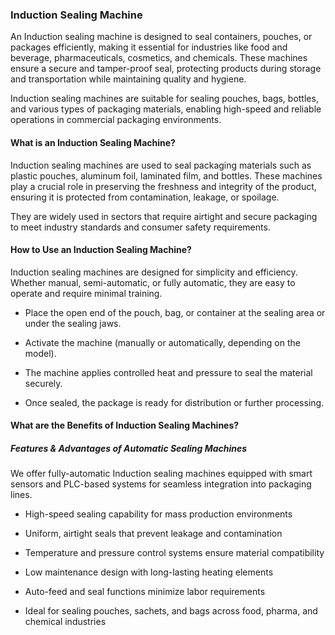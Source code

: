 ### Induction Sealing Machine

An Induction sealing machine is designed to seal containers, pouches, or packages efficiently, making it essential for
industries like food and beverage, pharmaceuticals, cosmetics, and chemicals.
These machines ensure a secure and tamper-proof seal, protecting products during storage and transportation while
maintaining quality and hygiene.

Induction sealing machines are suitable for sealing pouches, bags, bottles, and various types of packaging materials,
enabling high-speed and reliable operations in commercial packaging environments.

#### What is an Induction Sealing Machine?

Induction sealing machines are used to seal packaging materials such as plastic pouches, aluminum foil, laminated film,
and bottles.
These machines play a crucial role in preserving the freshness and integrity of the product, ensuring it is protected
from contamination, leakage, or spoilage.

They are widely used in sectors that require airtight and secure packaging to meet industry standards and consumer
safety requirements.

#### How to Use an Induction Sealing Machine?

Induction sealing machines are designed for simplicity and efficiency. Whether manual, semi-automatic, or fully
automatic, they are easy to operate and require minimal training.

- Place the open end of the pouch, bag, or container at the sealing area or under the sealing jaws.

- Activate the machine (manually or automatically, depending on the model).

- The machine applies controlled heat and pressure to seal the material securely.

- Once sealed, the package is ready for distribution or further processing.

#### What are the Benefits of Induction Sealing Machines?

##### Features & Advantages of Automatic Sealing Machines

We offer fully-automatic Induction sealing machines equipped with smart sensors and PLC-based systems for seamless
integration into packaging lines.

- High-speed sealing capability for mass production environments

- Uniform, airtight seals that prevent leakage and contamination

- Temperature and pressure control systems ensure material compatibility

- Low maintenance design with long-lasting heating elements

- Auto-feed and seal functions minimize labor requirements

- Ideal for sealing pouches, sachets, and bags across food, pharma, and chemical industries

